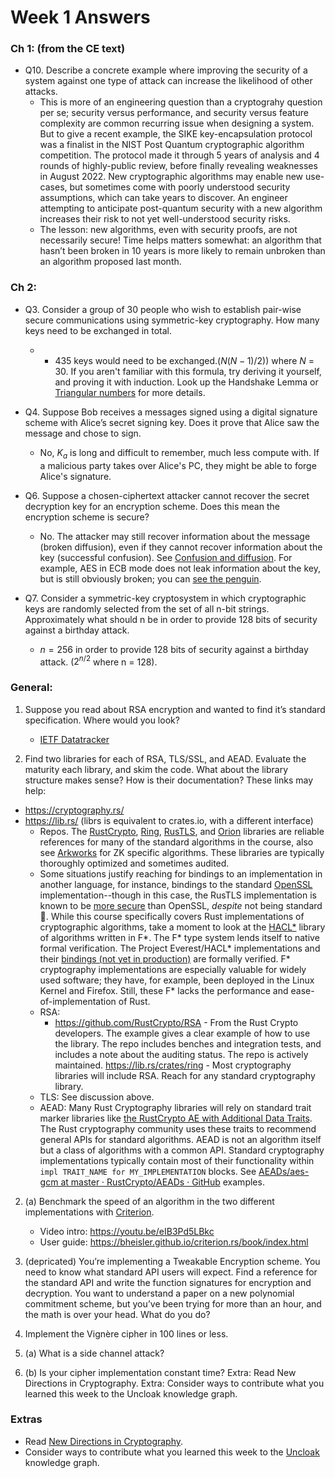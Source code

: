 # Week 1 Answers 

### Ch 1: (from the CE text)

- Q10. Describe a concrete example where improving the security of a system against one type of attack can increase the likelihood of other attacks.
	- This is more of an engineering question than a cryptograhy question per se; security versus performance, and security versus feature complexity are common recurring issue when designing a system. But to give a recent example, the SIKE key-encapsulation protocol was a finalist in the NIST Post Quantum cryptographic algorithm competition. The protocol made it through 5 years of analysis and 4 rounds of highly-public review, before finally revealing weaknesses in August 2022. New cryptographic algorithms may enable new use-cases, but sometimes come with poorly understood security assumptions, which can take years to discover. An engineer attempting to anticipate post-quantum security with a new algorithm increases their risk to not yet well-understood security risks.
	- The lesson: new algorithms, even with security proofs, are not necessarily secure! Time helps matters somewhat: an algorithm that hasn’t been broken in 10 years is more likely to remain unbroken than an algorithm proposed last month.

### Ch 2:
- Q3. Consider a group of 30 people who wish to establish pair-wise secure communications using symmetric-key cryptography. How many keys need to be exchanged in total.
    - - 435 keys would need to be exchanged.($N(N-1)/2$)) where $N$ = 30. If you aren't familiar with this formula, try deriving it yourself, and proving it with induction. Look up the Handshake Lemma or [Triangular numbers](https://en.wikipedia.org/wiki/Triangular_number) for more details.

- Q4. Suppose Bob receives a messages signed using a digital signature scheme with Alice’s secret signing key. Does it prove that Alice saw the message and chose to sign.
    - No,  $K_a$ is long and difficult to remember, much less compute with. If a malicious party takes over Alice's PC, they might be able to forge Alice's signature. 

- Q6. Suppose a chosen-ciphertext attacker cannot recover the secret decryption key for an encryption scheme. Does this mean the encryption scheme is secure?
    - No. The attacker may still recover information about the message (broken diffusion), even if they cannot recover information about the key (successful confusion). See [Confusion and diffusion](https://en.wikipedia.org/wiki/Confusion_and_diffusion). For example, AES in ECB mode does not leak information about the key, but is still obviously broken; you can [see the penguin](https://words.filippo.io/the-ecb-penguin/).

- Q7. Consider a symmetric-key cryptosystem in which cryptographic keys are randomly selected from the set of all n-bit strings. Approximately what should n be in order to provide 128 bits of security against a birthday attack.
    - $n = 256$ in order to provide 128 bits of security against a birthday attack. ($2^{n/2}$ where n = 128).

### General:

1. Suppose you read about RSA encryption and wanted to find it’s standard specification. Where would you look?
	- [IETF Datatracker](https://datatracker.ietf.org/doc/rfc3447/)

2. Find two libraries for each of RSA, TLS/SSL, and AEAD. Evaluate the maturity each library, and skim the code. What about the library structure makes sense? How is their documentation? These links may help:
- https://cryptography.rs/
- https://lib.rs/ (librs is equivalent to crates.io, with a different interface)
    - Repos. The [RustCrypto](https://github.com/RustCrypto), [Ring](https://github.com/briansmith/ring), [RusTLS](https://github.com/rustls/rustls), and [Orion](https://github.com/orion-rs/orion) libraries are reliable references for many of the standard algorithms in the course, also see [Arkworks](https://github.com/arkworks-rs) for ZK specific algorithms. These libraries are typically thoroughly optimized and sometimes audited.
	- Some situations justify reaching for bindings to an implementation in another language, for instance, bindings to the standard [OpenSSL](https://github.com/sfackler/rust-openssl) implementation--though in this case, the RusTLS implementation is known to be [more secure](https://www.zdnet.com/article/a-rust-based-tls-library-outperformed-openssl-in-almost-every-category/) than OpenSSL, *despite* not being standard 🍄. While this course specifically covers Rust implementations of cryptographic algorithms, take a moment to look at the [HACL*](https://hacl-star.github.io/index.html) library of algorithms written in F*. The F* type system lends itself to native formal verification. The Project Everest/HACL* implementations and their [bindings (not yet in production)](https://github.com/franziskuskiefer/evercrypt-rust/tree/main/evercrypt-rs) are formally verified. F* cryptography implementations are especially valuable for widely used software; they have, for example, been deployed in the Linux Kernel and Firefox. Still, these F* lacks the performance and ease-of-implementation of Rust.
	- RSA:
		- https://github.com/RustCrypto/RSA - From the Rust Crypto developers. The example gives a clear example of how to use the library. The repo includes benches and integration tests, and includes a note about the auditing status. The repo is actively maintained. https://lib.rs/crates/ring - Most cryptography libraries will include RSA. Reach for any standard cryptography library.
	- TLS: See discussion above.
	- AEAD: Many Rust Cryptography libraries will rely on standard trait marker libraries like [the RustCrypto AE with Additional Data Traits](https://github.com/RustCrypto/traits/tree/master/aead). The Rust cryptography community uses these traits to recommend general APIs for standard algorithms. AEAD is not an algorithm itself but a class of algorithms with a common API. Standard cryptography implementations typically contain most of their functionality within `impl TRAIT_NAME for MY_IMPLEMENTATION` blocks. See [AEADs/aes-gcm at master · RustCrypto/AEADs · GitHub](https://github.com/RustCrypto/AEADs/tree/master/aes-gcm) examples.
2. (a) Benchmark the speed of an algorithm in the two different implementations with [Criterion](https://lib.rs/crates/criterion). 
    - Video intro: https://youtu.be/eIB3Pd5LBkc
    - User guide: https://bheisler.github.io/criterion.rs/book/index.html

3. (depricated) You’re implementing a Tweakable Encryption scheme. You need to know what standard API users will expect. Find a reference for the standard API and write the function signatures for encryption and decryption.
You want to understand a paper on a new polynomial commitment scheme, but you’ve been trying for more than an hour, and the math is over your head. What do you do?

4. Implement the Vignère cipher in 100 lines or less.

5. (a) What is a side channel attack?

5. (b) Is your cipher implementation constant time?
Extra: Read New Directions in Cryptography.
Extra: Consider ways to contribute what you learned this week to the Uncloak knowledge graph.

### Extras

- Read [New Directions in Cryptography](https://ieeexplore.ieee.org/document/1055638).
- Consider ways to contribute what you learned this week to the [Uncloak](https://uncloak.org) knowledge graph.
